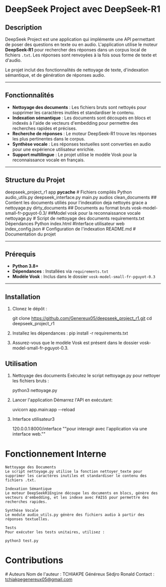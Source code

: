 # DeepSeek Project avec DeepSeek-R1

## Description

DeepSeek Project est une application qui implémente une API permettant de poser des questions en texte ou en audio. L'application utilise le moteur **DeepSeek-R1** pour rechercher des réponses dans un corpus local de fichiers `.txt`. Les réponses sont renvoyées à la fois sous forme de texte et d'audio.

Le projet inclut des fonctionnalités de nettoyage de texte, d'indexation sémantique, et de génération de réponses audio.

---

## Fonctionnalités

- **Nettoyage des documents** : Les fichiers bruts sont nettoyés pour supprimer les caractères inutiles et standardiser le contenu.
- **Indexation sémantique** : Les documents sont découpés en blocs et indexés à l'aide de vecteurs d'embedding pour permettre des recherches rapides et précises.
- **Recherche de réponses** : Le moteur DeepSeek-R1 trouve les réponses les plus pertinentes dans le corpus.
- **Synthèse vocale** : Les réponses textuelles sont converties en audio pour une expérience utilisateur enrichie.
- **Support multilingue** : Le projet utilise le modèle Vosk pour la reconnaissance vocale en français.

---

## Structure du Projet
deepseek_project_r1
    app
        __pycache__
            # Fichiers compilés Python
        audio_utils.py
        deepseek_interface.py
        main.py
    audios
    clean_documents
        ## Contient les documents utiliés pour l'indexation deja nettoyés grace a nettoyage.py
    dirty_documents
        ## Documents au format bruts
    vosk-model-small-fr-pguyot-0.3/
        ##Model vosk pour la reconnaissance vocale
    nettoyage.py
        # Script de nettoyage des documents
    requirements.txt
        Dépendances Python
    index.html
        #Interface utilisateur web 
    index_config.json
        # Configuration de l'indexation
    README.md
        # Documentation du projet

---

## Prérequis

- **Python 3.8+**
- **Dépendances** : Installées via `requirements.txt`
- **Modèle Vosk** : Inclus dans le dossier `vosk-model-small-fr-pguyot-0.3`

---

## Installation

1. Clonez le dépôt :

   git clone https://github.com/Genereux05/deepseek_project_r1.git
   cd deepseek_project_r1

2. Installez les dépendances :
    pip install -r requirements.txt

3. Assurez-vous que le modèle Vosk est présent dans le dossier vosk-model-small-fr-pguyot-0.3.

## Utilisation

1. Nettoyage des documents
    Exécutez le script nettoyage.py pour nettoyer les fichiers bruts :

    python3 nettoyage.py

2. Lancer l'application
    Démarrez l'API en exécutant:
    
    uvicorn app.main:app --reload 

3. Interface utilisateur3

    120.0.0.1:8000/interface
    ""pour interagir avec l'application via une interface web.""

# Fonctionnement Interne
    Nettoyage des Documents
    Le script nettoyage.py utilise la fonction nettoyer_texte pour supprimer les caractères inutiles et standardiser le contenu des fichiers .txt.

    Indexation Sémantique
    Le moteur DeepSeekR1Engine découpe les documents en blocs, génère des vecteurs d'embedding, et les indexe avec FAISS pour permettre des recherches rapides.

    Synthèse Vocale
    Le module audio_utils.py génère des fichiers audio à partir des réponses textuelles.

    Tests
    Pour exécuter les tests unitaires, utilisez :

    python3 test.py

# Contributions


# Auteurs
    Nom de l'auteur : TCHIAKPE Généreux Sèdjro Ronald
    Contact : tchiakpegenereux05@gmail.com
